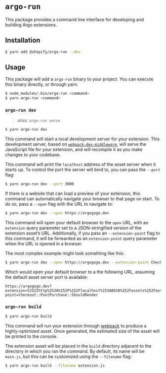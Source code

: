 # `argo-run`

This package provides a command line interface for developing and building Argo extensions.

## Installation

```bash
$ yarn add @shopify/argo-run --dev
```

## Usage

This package will add a `argo-run` binary to your project. You can execute this binary directly, or through yarn:

```bash
$ node_modules/.bin/argo-run <command>
$ yarn argo-run <command>
```

### `argo-run dev`

> alias: `argo-run serve`

```bash
$ yarn argo-run dev
```

This command will start a local development server for your extension. This development server, based on [`webpack-dev-middleware`](https://github.com/webpack/webpack-dev-middleware), will serve the JavaScript file for your extension, and will recompile it as you make changes to your codebase.

This command will print the `localhost` address of the asset server when it starts up. To control the port the server will bind to, you can pass the `--port` flag:

```bash
$ yarn argo-run dev --port 3000
```

If there is a website that can load a preview of your extension, this command can automatically navigate your browser to that page on start. To do so, pass a `--open` flag with the URL to navigate to:

```bash
$ yarn argo-run dev --open https://argogogo.dev
```

This command will open your default browser to the `open` URL, with an `extension` query parameter set to a JSON-stringified version of the extension asset’s URL. Additionally, if you pass an `--extension-point` flag to this command, it will be forwarded as an `extension-point` query parameter when the URL is opened in a browser.

The most complex example might look something like this:

```bash
$ yarn argo-run dev --open https://argogogo.dev --extension-point Checkout::PostPurchase::ShouldRender
```

Which would open your default browser to a the following URL, assuming the default asset server port is available:

```
https://argogogo.dev?extension=%2522http%253A%252F%252Flocalhost%253A8910%252Fassets%252Fextension.js%2522&extension-point=Checkout::PostPurchase::ShouldRender
```

### `argo-run build`

```bash
$ yarn argo-run build
```

This command will run your extension through [webpack](https://webpack.js.org) to produce a highly-optimized asset. Once generated, the estimated size of the asset will be printed to the console.

The extension asset will be placed in the `build` directory adjacent to the directory in which you ran the command. By default, its name will be `main.js`, but this can be customized using the `--filename` flag:

```bash
$ yarn argo-run build --filename extension.js
```

